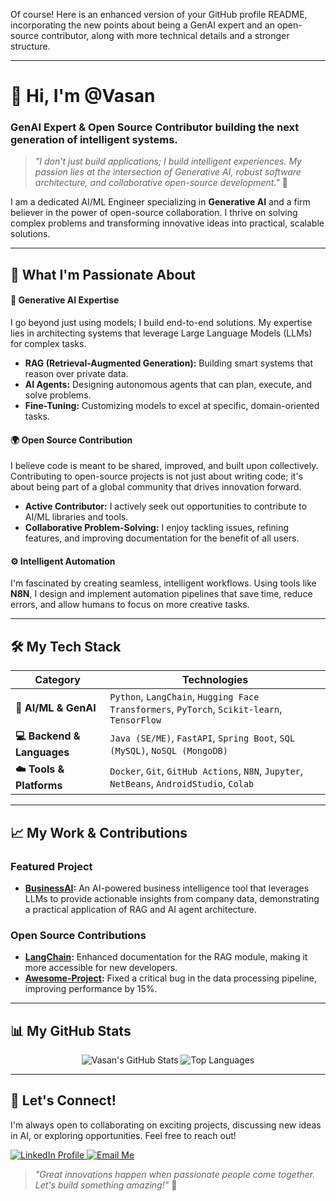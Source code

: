 Of course! Here is an enhanced version of your GitHub profile README, incorporating the new points about being a GenAI expert and an open-source contributor, along with more technical details and a stronger structure.

---

# 👋 Hi, I'm @Vasan

### GenAI Expert & Open Source Contributor building the next generation of intelligent systems.

> *"I don't just build applications; I build intelligent experiences. My passion lies at the intersection of Generative AI, robust software architecture, and collaborative open-source development."* 🚀

I am a dedicated AI/ML Engineer specializing in **Generative AI** and a firm believer in the power of open-source collaboration. I thrive on solving complex problems and transforming innovative ideas into practical, scalable solutions.

---

## 🚀 What I'm Passionate About

#### 🧠 Generative AI Expertise
I go beyond just using models; I build end-to-end solutions. My expertise lies in architecting systems that leverage Large Language Models (LLMs) for complex tasks.
- **RAG (Retrieval-Augmented Generation):** Building smart systems that reason over private data.
- **AI Agents:** Designing autonomous agents that can plan, execute, and solve problems.
- **Fine-Tuning:** Customizing models to excel at specific, domain-oriented tasks.

#### 🌍 Open Source Contribution
I believe code is meant to be shared, improved, and built upon collectively. Contributing to open-source projects is not just about writing code; it's about being part of a global community that drives innovation forward.
- **Active Contributor:** I actively seek out opportunities to contribute to AI/ML libraries and tools.
- **Collaborative Problem-Solving:** I enjoy tackling issues, refining features, and improving documentation for the benefit of all users.

#### ⚙️ Intelligent Automation
I'm fascinated by creating seamless, intelligent workflows. Using tools like **N8N**, I design and implement automation pipelines that save time, reduce errors, and allow humans to focus on more creative tasks.

---

## 🛠️ My Tech Stack

| Category              | Technologies                                                                                             |
| --------------------- | -------------------------------------------------------------------------------------------------------- |
| **🤖 AI/ML & GenAI**  | `Python`, `LangChain`, `Hugging Face Transformers`, `PyTorch`, `Scikit-learn`, `TensorFlow`                 |
| **💻 Backend & Languages** | `Java (SE/ME)`, `FastAPI`, `Spring Boot`, `SQL (MySQL)`, `NoSQL (MongoDB)`                             |
| **☁️ Tools & Platforms** | `Docker`, `Git`, `GitHub Actions`, `N8N`, `Jupyter`, `NetBeans`, `AndroidStudio`, `Colab`               |

---

## 📈 My Work & Contributions

### Featured Project

- **[BusinessAI](https://github.com/VasanSoundararajan/BusinessAI):** An AI-powered business intelligence tool that leverages LLMs to provide actionable insights from company data, demonstrating a practical application of RAG and AI agent architecture.

### Open Source Contributions
<!-- Replace these with your actual contributions! -->
- **[LangChain](link-to-your-pr-or-issue):** Enhanced documentation for the RAG module, making it more accessible for new developers.
- **[Awesome-Project](link-to-your-pr-or-issue):** Fixed a critical bug in the data processing pipeline, improving performance by 15%.

---

## 📊 My GitHub Stats

<p align="center">
  <img src="https://github-readme-stats.vercel.app/api?username=VasanSoundararajan&show_icons=true&theme=radical&rank_icon=github" alt="Vasan's GitHub Stats" />
  <img src="https://github-readme-stats.vercel.app/api/top-langs/?username=VasanSoundararajan&layout=compact&theme=radical" alt="Top Languages" />
</p>

---

## 🤝 Let's Connect!

I'm always open to collaborating on exciting projects, discussing new ideas in AI, or exploring opportunities. Feel free to reach out!

<p align="left">
  <a href="https://www.linkedin.com/in/vasan-s-624b34253/" target="_blank">
    <img src="https://img.shields.io/badge/LinkedIn-%230077B5.svg?&style=for-the-badge&logo=linkedin&logoColor=white" alt="LinkedIn Profile" />
  </a>
  <a href="mailto:vasansoundararajan.21@gmail.com">
    <img src="https://img.shields.io/badge/Gmail-D14836?style=for-the-badge&logo=gmail&logoColor=white" alt="Email Me" />
  </a>
</p>

> *"Great innovations happen when passionate people come together. Let's build something amazing!"* 🌈

<!---
VasanSoundararajan/VasanSoundararajan is a ✨ special ✨ repository because its `README.md` (this file) appears on your GitHub profile.
You can click the Preview link to take a look at your changes.
--->
